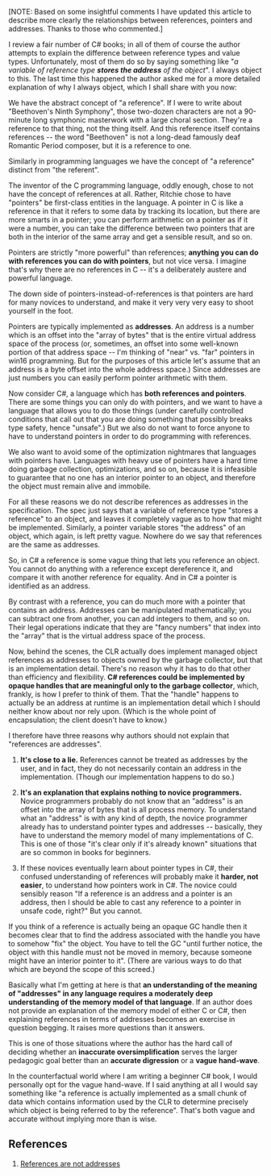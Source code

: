 [NOTE: Based on some insightful comments I have updated this article to describe more clearly the relationships between references, pointers and addresses. Thanks to those who commented.]

I review a fair number of C# books; in all of them of course the author attempts to explain the difference between reference types and value types. Unfortunately, most of them do so by saying something like "*a variable of reference type **stores the address** of the object*". I always object to this. The last time this happened the author asked me for a more detailed explanation of why I always object, which I shall share with you now:

We have the abstract concept of "a reference". If I were to write about "Beethoven's Ninth Symphony", those two-dozen characters are not a 90-minute long symphonic masterwork with a large choral section. They're a reference to that thing, not the thing itself. And this reference itself contains references -- the word "Beethoven" is not a long-dead famously deaf Romantic Period composer, but it is a reference to one.

Similarly in programming languages we have the concept of "a reference" distinct from "the referent".

The inventor of the C programming language, oddly enough, chose to not have the concept of references at all. Rather, Ritchie chose to have "pointers" be first-class entities in the language. A pointer in C is like a reference in that it refers to some data by tracking its location, but there are more smarts in a pointer; you can perform arithmetic on a pointer as if it were a number, you can take the difference between two pointers that are both in the interior of the same array and get a sensible result, and so on.

Pointers are strictly "more powerful" than references; **anything you can do with references you can do with pointers**, but not vice versa. I imagine that's why there are no references in C -- it's a deliberately austere and powerful language.

The down side of pointers-instead-of-references is that pointers are hard for many novices to understand, and make it very very very easy to shoot yourself in the foot.

Pointers are typically implemented as **addresses**. An address is a number which is an offset into the "array of bytes" that is the entire virtual address space of the process (or, sometimes, an offset into some well-known portion of that address space -- I'm thinking of "near" vs. "far" pointers in win16 programming. But for the purposes of this article let's assume that an address is a byte offset into the whole address space.) Since addresses are just numbers you can easily perform pointer arithmetic with them.

Now consider C#, a language which has **both references and pointers**. There are some things you can only do with pointers, and we want to have a language that allows you to do those things (under carefully controlled conditions that call out that you are doing something that possibly breaks type safety, hence "unsafe".)  But we also do not want to force anyone to have to understand pointers in order to do programming with references.

We also want to avoid some of the optimization nightmares that languages with pointers have. Languages with heavy use of pointers have a hard time doing garbage collection, optimizations, and so on, because it is infeasible to guarantee that no one has an interior pointer to an object, and therefore the object must remain alive and immobile.

For all these reasons we do not describe references as addresses in the specification. The spec just says that a variable of reference type "stores a reference" to an object, and leaves it completely vague as to how that might be implemented. Similarly, a pointer variable stores "the address" of an object, which again, is left pretty vague. Nowhere do we say that references are the same as addresses.

So, in C# a reference is some vague thing that lets you reference an object. You cannot do anything with a reference except dereference it, and compare it with another reference for equality. And in C# a pointer is identified as an address.

By contrast with a reference, you can do much more with a pointer that contains an address. Addresses can be manipulated mathematically; you can subtract one from another, you can add integers to them, and so on. Their legal operations indicate that they are "fancy numbers" that index into the "array" that is the virtual address space of the process.

Now, behind the scenes, the CLR actually does implement managed object references as addresses to objects owned by the garbage collector, but that is an implementation detail. There's no reason why it has to do that other than efficiency and flexibility. **C# references could be implemented by opaque handles that are meaningful only to the garbage collector**, which, frankly, is how I prefer to think of them. That the "handle" happens to actually be an address at runtime is an implementation detail which I should neither know about nor rely upon. (Which is the whole point of encapsulation; the client doesn't have to know.)

I therefore have three reasons why authors should not explain that "references are addresses".

1. **It's close to a lie.** References cannot be treated as addresses by the user, and in fact, they do not necessarily contain an address in the implementation. (Though our implementation happens to do so.)

2. **It's an explanation that explains nothing to novice programmers.** Novice programmers probably do not know that an "address" is an offset into the array of bytes that is all process memory. To understand what an "address" is with any kind of depth, the novice programmer already has to understand pointer types and addresses -- basically, they have to understand the memory model of many implementations of C. This is one of those "it's clear only if it's already known" situations that are so common in books for beginners.

3. If these novices eventually learn about pointer types in C#, their confused understanding of references will probably make it **harder, not easier**, to understand how pointers work in C#. The novice could sensibly reason "If a reference is an address and a pointer is an address, then I should be able to cast any reference to a pointer in unsafe code, right?"  But you cannot.

If you think of a reference is actually being an opaque GC handle then it becomes clear that to find the address associated with the handle you have to somehow "fix" the object. You have to tell the GC "until further notice, the object with this handle must not be moved in memory, because someone might have an interior pointer to it". (There are various ways to do that which are beyond the scope of this screed.)

Basically what I'm getting at here is that **an understanding of the meaning of "addresses" in any language requires a moderately deep understanding of the memory model of that language**. If an author does not provide an explanation of the memory model of either C or C#, then explaining references in terms of addresses becomes an exercise in question begging. It raises more questions than it answers.

This is one of those situations where the author has the hard call of deciding whether an **inaccurate oversimplification** serves the larger pedagogic goal better than an **accurate digression** or a **vague hand-wave**.

In the counterfactual world where I am writing a beginner C# book, I would personally opt for the vague hand-wave.  If I said anything at all I would say something like "a reference is actually implemented as a small chunk of data which contains information used by the CLR to determine precisely which object is being referred to by the reference". That's both vague and accurate without implying more than is wise.

## References
1. [References are not addresses](https://blogs.msdn.microsoft.com/ericlippert/2009/02/17/references-are-not-addresses/)